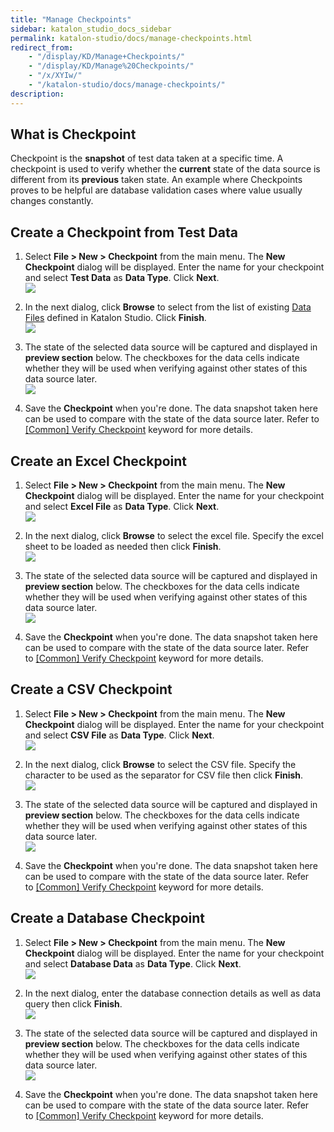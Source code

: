 ```yaml
---
title: "Manage Checkpoints" 
sidebar: katalon_studio_docs_sidebar
permalink: katalon-studio/docs/manage-checkpoints.html 
redirect_from:
    - "/display/KD/Manage+Checkpoints/"
    - "/display/KD/Manage%20Checkpoints/"
    - "/x/XYIw/"
    - "/katalon-studio/docs/manage-checkpoints/"
description: 
---
```

What is Checkpoint
------------------

Checkpoint is the **snapshot** of test data taken at a specific time. A checkpoint is used to verify whether the **current** state of the data source is different from its **previous** taken state. An example where Checkpoints proves to be helpful are database validation cases where value usually changes constantly.

Create a Checkpoint from Test Data
----------------------------------

1.  Select **File > New > Checkpoint** from the main menu. The **New Checkpoint** dialog will be displayed. Enter the name for your checkpoint and select **Test Data** as **Data Type**. Click **Next**.  
    ![](../../images/katalon-studio/docs/manage-checkpoints/image2017-2-6-133A543A6.png)  
      
    
2.  In the next dialog, click **Browse** to select from the list of existing [Data Files](/display/KD/Manage+Test+Data) defined in Katalon Studio. Click **Finish**.  
    ![](../../images/katalon-studio/docs/manage-checkpoints/image2017-2-6-133A583A28.png)  
      
    
3.  The state of the selected data source will be captured and displayed in **preview section** below. The checkboxes for the data cells indicate whether they will be used when verifying against other states of this data source later.  
    ![](../../images/katalon-studio/docs/manage-checkpoints/image2017-2-6-143A23A6.png)  
      
    
4.  Save the **Checkpoint** when you're done. The data snapshot taken here can be used to compare with the state of the data source later. Refer to [\[Common\] Verify Checkpoint](/display/KD/%5BCommon%5D+Verify+Checkpoint) keyword for more details.

Create an Excel Checkpoint
--------------------------

1.  Select **File > New > Checkpoint** from the main menu. The **New Checkpoint** dialog will be displayed. Enter the name for your checkpoint and select **Excel File** as **Data Type**. Click **Next**.  
    ![](../../images/katalon-studio/docs/manage-checkpoints/image2017-2-6-143A253A30.png)  
      
    
2.  In the next dialog, click **Browse** to select the excel file. Specify the excel sheet to be loaded as needed then click **Finish**.  
    ![](../../images/katalon-studio/docs/manage-checkpoints/image2017-2-6-143A283A6.png)  
      
    
3.  The state of the selected data source will be captured and displayed in **preview section** below. The checkboxes for the data cells indicate whether they will be used when verifying against other states of this data source later.  
    ![](../../images/katalon-studio/docs/manage-checkpoints/image2017-2-6-143A333A10.png)  
      
    
4.  Save the **Checkpoint** when you're done. The data snapshot taken here can be used to compare with the state of the data source later. Refer to [\[Common\] Verify Checkpoint](/display/KD/%5BCommon%5D+Verify+Checkpoint) keyword for more details.

Create a CSV Checkpoint
-----------------------

1.  Select **File > New > Checkpoint** from the main menu. The **New Checkpoint** dialog will be displayed. Enter the name for your checkpoint and select **CSV File** as **Data Type**. Click **Next**.  
    ![](../../images/katalon-studio/docs/manage-checkpoints/image2017-2-6-143A413A1.png)  
      
    
2.  In the next dialog, click **Browse** to select the CSV file. Specify the character to be used as the separator for CSV file then click **Finish**.  
    ![](../../images/katalon-studio/docs/manage-checkpoints/image2017-2-6-143A413A52.png)  
      
    
3.  The state of the selected data source will be captured and displayed in **preview section** below. The checkboxes for the data cells indicate whether they will be used when verifying against other states of this data source later.  
    ![](../../images/katalon-studio/docs/manage-checkpoints/image2017-2-6-143A423A57.png)
4.  Save the **Checkpoint** when you're done. The data snapshot taken here can be used to compare with the state of the data source later. Refer to [\[Common\] Verify Checkpoint](/display/KD/%5BCommon%5D+Verify+Checkpoint) keyword for more details.

Create a Database Checkpoint
----------------------------

1.  Select **File > New > Checkpoint** from the main menu. The **New Checkpoint** dialog will be displayed. Enter the name for your checkpoint and select **Database Data** as **Data Type**. Click **Next**.  
    ![](../../images/katalon-studio/docs/manage-checkpoints/image2017-2-6-143A433A42.png)  
      
    
2.  In the next dialog, enter the database connection details as well as data query then click **Finish**.  
    ![](../../images/katalon-studio/docs/manage-checkpoints/image2017-2-6-143A463A12.png)  
      
    
3.  The state of the selected data source will be captured and displayed in **preview section** below. The checkboxes for the data cells indicate whether they will be used when verifying against other states of this data source later.  
    ![](../../images/katalon-studio/docs/manage-checkpoints/image2017-2-6-143A473A42.png)
4.  Save the **Checkpoint** when you're done. The data snapshot taken here can be used to compare with the state of the data source later. Refer to [\[Common\] Verify Checkpoint](/display/KD/%5BCommon%5D+Verify+Checkpoint) keyword for more details.
